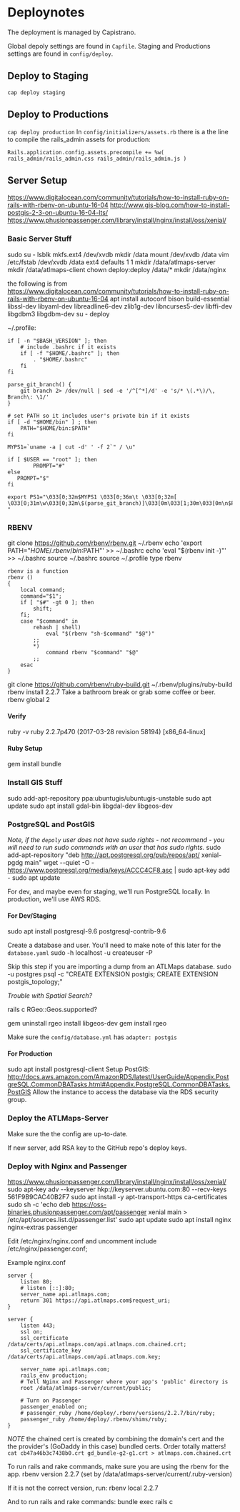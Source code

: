 # Deploynotes
The deployment is managed by Capistrano.

Global depoly settings are found in `Capfile`. Staging and Productions settings are found in `config/deploy`.

## Deploy to Staging
`cap deploy staging`

## Deploy to Productions
`cap deploy production`
In `config/initializers/assets.rb` there is a the line to compile the rails_admin assets for production:

`Rails.application.config.assets.precompile += %w( rails_admin/rails_admin.css
rails_admin/rails_admin.js )`

## Server Setup
https://www.digitalocean.com/community/tutorials/how-to-install-ruby-on-rails-with-rbenv-on-ubuntu-16-04
http://www.gis-blog.com/how-to-install-postgis-2-3-on-ubuntu-16-04-lts/
https://www.phusionpassenger.com/library/install/nginx/install/oss/xenial/

### Basic Server Stuff
sudo su -
lsblk
mkfs.ext4 /dev/xvdb
mkdir /data
mount /dev/xvdb /data
vim /etc/fstab
/dev/xvdb       /data   ext4    defaults        1 1
mkdir /data/atlmaps-server
mkdir /data/atlmaps-client
chown deploy:deploy /data/*
mkdir /data/nginx

the following is from
https://www.digitalocean.com/community/tutorials/how-to-install-ruby-on-rails-with-rbenv-on-ubuntu-16-04
apt install autoconf bison build-essential libssl-dev libyaml-dev libreadline6-dev zlib1g-dev libncurses5-dev libffi-dev libgdbm3 libgdbm-dev
su - deploy

~/.profile:
```
if [ -n "$BASH_VERSION" ]; then
    # include .bashrc if it exists
    if [ -f "$HOME/.bashrc" ]; then
        . "$HOME/.bashrc"
    fi
fi

parse_git_branch() {
    git branch 2> /dev/null | sed -e '/^[^*]/d' -e 's/* \(.*\)/\, Branch\: \1/'
}

# set PATH so it includes user's private bin if it exists
if [ -d "$HOME/bin" ] ; then
    PATH="$HOME/bin:$PATH"
fi

MYPS1=`uname -a | cut -d' ' -f 2`" / \u"

if [ $USER == "root" ]; then
        PROMPT="#"
else
   PROMPT="$"
fi

export PS1="\033[0;32m$MYPS1 \033[0;36m\t \033[0;32m[ \033[0;31m\w\033[0;32m\$(parse_git_branch)]\033[0m\033[1;30m\033[0m\n$PROMPT "
```

### RBENV
git clone https://github.com/rbenv/rbenv.git ~/.rbenv
echo 'export PATH="$HOME/.rbenv/bin:$PATH"' >> ~/.bashrc
echo 'eval "$(rbenv init -)"' >> ~/.bashrc
source ~/.bashrc
source ~/.profile
type rbenv
```
rbenv is a function
rbenv ()
{
    local command;
    command="$1";
    if [ "$#" -gt 0 ]; then
        shift;
    fi;
    case "$command" in
        rehash | shell)
            eval "$(rbenv "sh-$command" "$@")"
        ;;
        *)
            command rbenv "$command" "$@"
        ;;
    esac
}
```
git clone https://github.com/rbenv/ruby-build.git ~/.rbenv/plugins/ruby-build
rbenv install 2.2.7
Take a bathroom break or grab some coffee or beer.
rbenv global 2

#### Verify
ruby -v
ruby 2.2.7p470 (2017-03-28 revision 58194) [x86_64-linux]

#### Ruby Setup
gem install bundle

### Install GIS Stuff
sudo add-apt-repository ppa:ubuntugis/ubuntugis-unstable
sudo apt update
sudo apt install gdal-bin libgdal-dev libgeos-dev

### PostgreSQL and PostGIS
*Note, if the `depoly` user does not have sudo rights - not recommend - you will need to run sudo commands with an user that has sudo rights.*
sudo add-apt-repository "deb http://apt.postgresql.org/pub/repos/apt/ xenial-pgdg main"
wget --quiet -O - https://www.postgresql.org/media/keys/ACCC4CF8.asc | sudo apt-key add -
sudo apt update

For dev, and maybe even for staging, we'll run PostgreSQL locally. In production, we'll use AWS RDS.

#### For Dev/Staging
sudo apt install postgresql-9.6 postgresql-contrib-9.6

Create a database and user. You'll need to make note of this later for the `database.yaml`
sudo -h localhost -u <username> createuser -P <database name>

Skip this step if you are  importing a dump from an ATLMaps database.
sudo -u postgres psql -c "CREATE EXTENSION postgis; CREATE EXTENSION postgis_topology;" <database name>

*Trouble with Spatial Search?*

rails c
RGeo::Geos.supported?

gem uninstall rgeo
install libgeos-dev
gem install rgeo


Make sure the `config/database.yml` has
`adapter: postgis`

#### For Production
sudo apt install postgresql-client
Setup PostGIS: http://docs.aws.amazon.com/AmazonRDS/latest/UserGuide/Appendix.PostgreSQL.CommonDBATasks.html#Appendix.PostgreSQL.CommonDBATasks.PostGIS
Allow the instance to access the database via the RDS security group.

### Deploy the ATLMaps-Server
Make sure the the config are up-to-date.

If new server, add RSA key to the GitHub repo's deploy keys.

### Deploy with Nginx and Passenger
https://www.phusionpassenger.com/library/install/nginx/install/oss/xenial/
sudo apt-key adv --keyserver hkp://keyserver.ubuntu.com:80 --recv-keys 561F9B9CAC40B2F7
sudo apt install -y apt-transport-https ca-certificates
sudo sh -c 'echo deb https://oss-binaries.phusionpassenger.com/apt/passenger xenial main > /etc/apt/sources.list.d/passenger.list'
sudo apt update
sudo apt install nginx nginx-extras passenger

Edit /etc/nginx/nginx.conf and uncomment include /etc/nginx/passenger.conf;

Example nginx.conf
~~~
server {
    listen 80;
    # listen [::]:80;
    server_name api.atlmaps.com;
    return 301 https://api.atlmaps.com$request_uri;
}

server {
    listen 443;
    ssl on;
    ssl_certificate /data/certs/api.atlmaps.com/api.atlmaps.com.chained.crt;
    ssl_certificate_key /data/certs/api.atlmaps.com/api.atlmaps.com.key;

    server_name api.atlmaps.com;
    rails_env production;
    # Tell Nginx and Passenger where your app's 'public' directory is
    root /data/atlmaps-server/current/public;

    # Turn on Passenger
    passenger_enabled on;
    # passenger_ruby /home/deploy/.rbenv/versions/2.2.7/bin/ruby;
    passenger_ruby /home/deploy/.rbenv/shims/ruby;
}
~~~
*NOTE* the chained cert is created by combining the domain's cert and the the provider's (GoDaddy in this case) bundled certs. Order totally matters!
`cat cb47a46b3c7438b0.crt gd_bundle-g2-g1.crt > atlmaps.com.chained.crt`

To run rails and rake commands, make sure you are using the rbenv for the app.
rbenv version
2.2.7 (set by /data/atlmaps-server/current/.ruby-version)

If it is not the correct version, run:
rbenv local 2.2.7

And to run rails and rake commands:
bundle exec rails c
